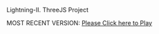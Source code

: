 Lightning-II. ThreeJS Project

MOST RECENT VERSION: [Please Click here to Play](https://rawcdn.githack.com/alperenbutun/jets-online/3f15ab1/index.html)
